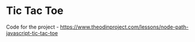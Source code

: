 # Tic Tac Toe

Code for the project - https://www.theodinproject.com/lessons/node-path-javascript-tic-tac-toe
